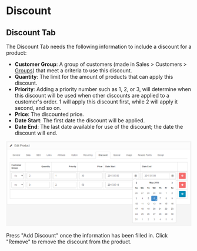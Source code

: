 Discount
========

Discount Tab
------------

The Discount Tab needs the following information to include a discount for a product:

- **Customer Group**: A group of customers (made in Sales > Customers > [Groups](docs/user-manual/customers/groups)) that meet a criteria to use this discount.
- **Quantity**: The limit for the amount of products that can apply this discount.
- **Priority**: Adding a priority number such as 1, 2, or 3, will determine when this discount will be used when other discounts are applied to a customer's order. 1 will apply this discount first, while 2 will apply it second, and so on.
- **Price**: The discounted price.
- **Date Start**: The first date the discount will be applied.
- **Date End**: The last date available for use of the discount; the date the discount will end.

![products discount](_images/products-discount.png)

Press "Add Discount" once the information has been filled in. Click "Remove" to remove the discount from the product.
